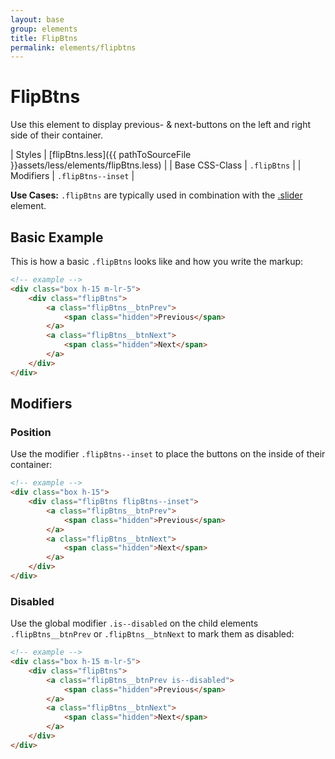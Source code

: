 ```yaml
---
layout: base
group: elements
title: FlipBtns
permalink: elements/flipbtns
---
```


# FlipBtns

Use this element to display previous- & next-buttons on the left and right side of their container.

| Styles         | [flipBtns.less]({{ pathToSourceFile }}assets/less/elements/flipBtns.less) |
| Base CSS-Class | `.flipBtns`                                                               |
| Modifiers      | `.flipBtns--inset`                                                        |

<p class="hint"><b>Use Cases:</b> <code>.flipBtns</code> are typically used in combination with the <a href="elements/slider.html">.slider</a> element.</p>

## Basic Example

This is how a basic `.flipBtns` looks like and how you write the markup:

```html
<!-- example -->
<div class="box h-15 m-lr-5">
    <div class="flipBtns">
        <a class="flipBtns__btnPrev">
            <span class="hidden">Previous</span>
        </a>
        <a class="flipBtns__btnNext">
            <span class="hidden">Next</span>
        </a>
    </div>
</div>
```

## Modifiers

### Position

Use the modifier `.flipBtns--inset` to place the buttons on the inside of their container:

```html
<!-- example -->
<div class="box h-15">
    <div class="flipBtns flipBtns--inset">
        <a class="flipBtns__btnPrev">
            <span class="hidden">Previous</span>
        </a>
        <a class="flipBtns__btnNext">
            <span class="hidden">Next</span>
        </a>
    </div>
</div>
```

### Disabled

Use the global modifier `.is--disabled` on the child elements `.flipBtns__btnPrev` or `.flipBtns__btnNext` to mark them as disabled:

```html
<!-- example -->
<div class="box h-15 m-lr-5">
    <div class="flipBtns">
        <a class="flipBtns__btnPrev is--disabled">
            <span class="hidden">Previous</span>
        </a>
        <a class="flipBtns__btnNext">
            <span class="hidden">Next</span>
        </a>
    </div>
</div>
```